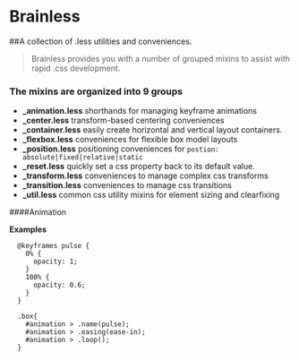 # Brainless
##A collection of .less utilities and conveniences.

> Brainless provides you with a number of grouped mixins to assist with rapid .css development. 

### The mixins are organized into 9 groups  
* **_animation.less** shorthands for managing keyframe animations  
* **_center.less** transform-based centering conveniences
* **_container.less** easily create horizontal and vertical layout containers.
* **_flexbox.less** conveniences for flexible box model layouts
* **_position.less** positioning conveniences for `postion: absolute|fixed|relative|static`  
* **_reset.less** quickly set a css property back to its default value.  
* **_transform.less** conveniences to manage complex css transforms  
* **_transition.less** conveniences to manage css transitions  
* **_util.less** common css utility mixins for element sizing and clearfixing  

####Animation

**Examples**  
```
  @keyframes pulse {
    0% {
      opacity: 1;
    }
    100% {
      opacity: 0.6;
    } 
  }

  .box{
    #animation > .name(pulse);
    #animation > .easing(ease-in);
    #animation > .loop();
  }

```

